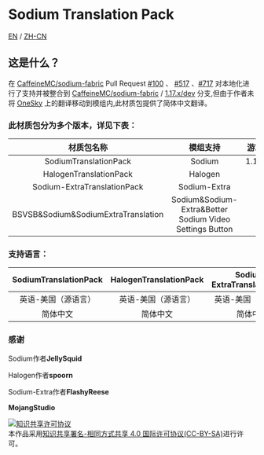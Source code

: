 # Sodium Translation Pack

[EN](https://github.com/TexBlock/SodiumTranslationPack/blob/master/README-EN.md) / [ZH-CN](https://gitee.com/TexTrue/SodiumTranslationPack/blob/master/README.md)
## 这是什么？

在 [CaffeineMC/sodium-fabric](https://github.com/CaffeineMC/sodium-fabric) Pull Request [#100](https://github.com/CaffeineMC/sodium-fabric/pull/100) 、 [#517](https://github.com/CaffeineMC/sodium-fabric/pull/517) 、[#717](https://github.com/CaffeineMC/sodium-fabric/pull/717) 对本地化进行了支持并被整合到 [CaffeineMC/sodium-fabric](https://github.com/CaffeineMC/sodium-fabric) / [1.17.x/dev](https://github.com/CaffeineMC/sodium-fabric/tree/1.17.x/dev) 分支,但由于作者未将 [OneSky](https://jellysquid.oneskyapp.com/collaboration/project?id=366422) 上的翻译移动到模组内,此材质包提供了简体中文翻译。

### 此材质包分为多个版本，详见下表：

|             材质包名称              |                        模组支持                         | 游戏版本支持  | ModLoader |
| :---------------------------------: | :-----------------------------------------------------: | :-----------: | :-------: |
|        SodiumTranslationPack        |                         Sodium                          | 1.16.x/1.17.x |  Fabric   |
|       HalogenTranslationPack        |                         Halogen                         |    1.16.x     |   Forge   |
|     Sodium-ExtraTranslationPack     |                      Sodium-Extra                       |    1.17.x     |  Fabric   |
| BSVSB&Sodium&SodiumExtraTranslation | Sodium&Sodium-Extra&Better Sodium Video Settings Button |    1.17.x     |  Fabric   |



### 支持语言：

| SodiumTranslationPack | HalogenTranslationPack | Sodium-ExtraTranslationPack |
| :-------------------: | :--------------------: | :-------------------------: |
|  英语-美国（源语言）  |  英语-美国（源语言）   |     英语-美国（源语言）     |
|       简体中文        |        简体中文        |          简体中文           |




### 感谢

Sodium作者**JellySquid**

Halogen作者**spoorn**

Sodium-Extra作者**FlashyReese**

**MojangStudio**



<a rel="license" href="http://creativecommons.org/licenses/by-sa/4.0/"><img alt="知识共享许可协议" style="border-width:0" src="https://i.creativecommons.org/l/by-sa/4.0/88x31.png" /></a><br />本作品采用<a rel="license" href="http://creativecommons.org/licenses/by-sa/4.0/">知识共享署名-相同方式共享 4.0 国际许可协议(CC-BY-SA)</a>进行许可。
